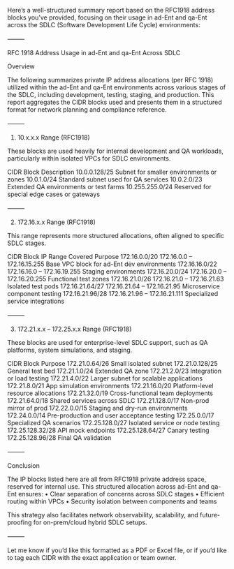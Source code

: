 Here’s a well-structured summary report based on the RFC1918 address blocks you’ve provided, focusing on their usage in ad-Ent and qa-Ent across the SDLC (Software Development Life Cycle) environments:

⸻

RFC 1918 Address Usage in ad-Ent and qa-Ent Across SDLC

Overview

The following summarizes private IP address allocations (per RFC 1918) utilized within the ad-Ent and qa-Ent environments across various stages of the SDLC, including development, testing, staging, and production. This report aggregates the CIDR blocks used and presents them in a structured format for network planning and compliance reference.

⸻

1. 10.x.x.x Range (RFC1918)

These blocks are used heavily for internal development and QA workloads, particularly within isolated VPCs for SDLC environments.

CIDR Block	Description
10.0.0.128/25	Subnet for smaller environments or zones
10.0.1.0/24	Standard subnet used for QA services
10.0.2.0/23	Extended QA environments or test farms
10.255.255.0/24	Reserved for special edge cases or gateways



⸻

2. 172.16.x.x Range (RFC1918)

This range represents more structured allocations, often aligned to specific SDLC stages.

CIDR Block	IP Range Covered	Purpose
172.16.0.0/20	172.16.0.0 – 172.16.15.255	Base VPC block for ad-Ent dev environments
172.16.16.0/22	172.16.16.0 – 172.16.19.255	Staging environments
172.16.20.0/24	172.16.20.0 – 172.16.20.255	Functional test zones
172.16.21.0/26	172.16.21.0 – 172.16.21.63	Isolated test pods
172.16.21.64/27	172.16.21.64 – 172.16.21.95	Microservice component testing
172.16.21.96/28	172.16.21.96 – 172.16.21.111	Specialized service integrations



⸻

3. 172.21.x.x – 172.25.x.x Range (RFC1918)

These blocks are used for enterprise-level SDLC support, such as QA platforms, system simulations, and staging.

CIDR Block	Purpose
172.21.0.64/26	Small isolated subnet
172.21.0.128/25	General test bed
172.21.1.0/24	Extended QA zone
172.21.2.0/23	Integration or load testing
172.21.4.0/22	Larger subnet for scalable applications
172.21.8.0/21	App simulation environments
172.21.16.0/20	Platform-level resource allocations
172.21.32.0/19	Cross-functional team deployments
172.21.64.0/18	Shared services across SDLC
172.21.128.0/17	Non-prod mirror of prod
172.22.0.0/15	Staging and dry-run environments
172.24.0.0/14	Pre-production and user acceptance testing
172.25.0.0/17	Specialized QA scenarios
172.25.128.0/27	Isolated service or node testing
172.25.128.32/28	API mock endpoints
172.25.128.64/27	Canary testing
172.25.128.96/28	Final QA validation



⸻

Conclusion

The IP blocks listed here are all from RFC1918 private address space, reserved for internal use. This structured allocation across ad-Ent and qa-Ent ensures:
	•	Clear separation of concerns across SDLC stages
	•	Efficient routing within VPCs
	•	Security isolation between components and teams

This strategy also facilitates network observability, scalability, and future-proofing for on-prem/cloud hybrid SDLC setups.

⸻

Let me know if you’d like this formatted as a PDF or Excel file, or if you’d like to tag each CIDR with the exact application or team owner.
